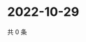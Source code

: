 # 2022-10-29

共 0 条

<!-- BEGIN WEIBO -->
<!-- 最后更新时间 Sat Oct 29 2022 17:16:10 GMT+0800 (China Standard Time) -->

<!-- END WEIBO -->
